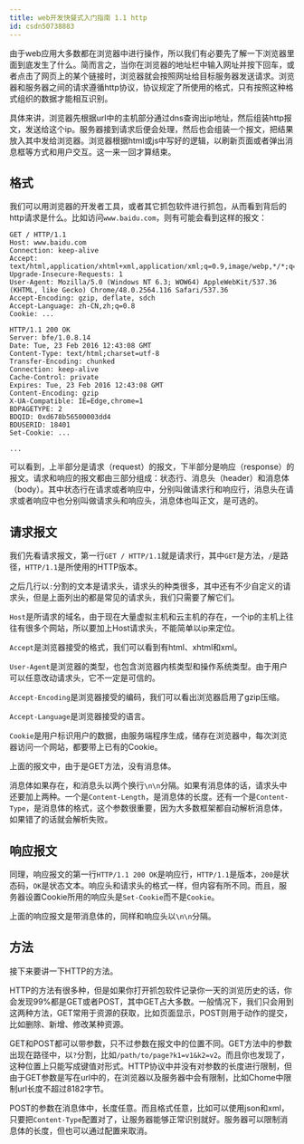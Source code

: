 ```yaml
---
title: web开发快餐式入门指南 1.1 http
id: csdn50738883
---
```


由于web应用大多数都在浏览器中进行操作，所以我们有必要先了解一下浏览器里面到底发生了什么。简而言之，当你在浏览器的地址栏中输入网址并按下回车，或者点击了网页上的某个链接时，浏览器就会按照网址给目标服务器发送请求。浏览器和服务器之间的请求遵循http协议，协议规定了所使用的格式，只有按照这种格式组织的数据才能相互识别。

具体来讲，浏览器先根据url中的主机部分通过dns查询出ip地址，然后组装http报文，发送给这个ip。服务器接到请求后便会处理，然后也会组装一个报文，把结果放入其中发给浏览器。浏览器根据html或js中写好的逻辑，以刷新页面或者弹出消息框等方式和用户交互。这一来一回才算结束。

## 格式

我们可以用浏览器的开发者工具，或者其它抓包软件进行抓包，从而看到背后的http请求是什么。比如访问`www.baidu.com`，则有可能会看到这样的报文：

```
GET / HTTP/1.1
Host: www.baidu.com
Connection: keep-alive
Accept: text/html,application/xhtml+xml,application/xml;q=0.9,image/webp,*/*;q=0.8
Upgrade-Insecure-Requests: 1
User-Agent: Mozilla/5.0 (Windows NT 6.3; WOW64) AppleWebKit/537.36 (KHTML, like Gecko) Chrome/48.0.2564.116 Safari/537.36
Accept-Encoding: gzip, deflate, sdch
Accept-Language: zh-CN,zh;q=0.8
Cookie: ...

HTTP/1.1 200 OK
Server: bfe/1.0.8.14
Date: Tue, 23 Feb 2016 12:43:08 GMT
Content-Type: text/html;charset=utf-8
Transfer-Encoding: chunked
Connection: keep-alive
Cache-Control: private
Expires: Tue, 23 Feb 2016 12:43:08 GMT
Content-Encoding: gzip
X-UA-Compatible: IE=Edge,chrome=1
BDPAGETYPE: 2
BDQID: 0xd678b56500003dd4
BDUSERID: 18401
Set-Cookie: ...

...
```

可以看到，上半部分是请求（request）的报文，下半部分是响应（response）的报文。请求和响应的报文都由三部分组成：状态行、消息头（header）和消息体（body）。其中状态行在请求或者响应中，分别叫做请求行和响应行，消息头在请求或者响应中也分别叫做请求头和响应头，消息体也叫正文，是可选的。

## 请求报文

我们先看请求报文，第一行`GET / HTTP/1.1`就是请求行，其中`GET`是方法，`/`是路径，`HTTP/1.1`是所使用的HTTP版本。

之后几行以`:`分割的文本是请求头，请求头的种类很多，其中还有不少自定义的请求头，但是上面列出的都是常见的请求头，我们只需要了解它们。

`Host`是所请求的域名，由于现在大量虚拟主机和云主机的存在，一个ip的主机上往往有很多个网站，所以要加上Host请求头，不能简单以ip来定位。

`Accept`是浏览器接受的格式，我们可以看到有html、xhtml和xml。

`User-Agent`是浏览器的类型，也包含浏览器内核类型和操作系统类型。由于用户可以任意改动请求头，它不一定是可信的。

`Accept-Encoding`是浏览器接受的编码，我们可以看出浏览器启用了gzip压缩。

`Accept-Language`是浏览器接受的语言。

`Cookie`是用户标识用户的数据，由服务端程序生成，储存在浏览器中，每次浏览器访问一个网站，都要带上已有的Cookie。

上面的报文中，由于是GET方法，没有消息体。

消息体如果存在，和消息头以两个换行`\n\n`分隔。如果有消息体的话，请求头中还要加上两种。一个是`Content-Length`，是消息体的长度。还有一个是`Content-Type`，是消息体的格式，这个参数很重要，因为大多数框架都自动解析消息体，如果错了的话就会解析失败。

## 响应报文

同理，响应报文的第一行`HTTP/1.1 200 OK`是响应行，`HTTP/1.1`是版本，`200`是状态码，`OK`是状态文本。响应头和请求头的格式一样，但内容有所不同。而且，服务器设置Cookie所用的响应头是`Set-Cookie`而不是`Cookie`。

上面的响应报文是带消息体的，同样和响应头以`\n\n`分隔。

## 方法

接下来要讲一下HTTP的方法。

HTTP的方法有很多种，但是如果你打开抓包软件记录你一天的浏览历史的话，你会发现99%都是GET或者POST，其中GET占大多数。一般情况下，我们只会用到这两种方法，GET常用于资源的获取，比如页面显示，POST则用于动作的提交，比如删除、新增、修改某种资源。

GET和POST都可以带参数，只不过参数在报文中的位置不同。GET方法中的参数出现在路径中，以`?`分割，比如`/path/to/page?k1=v1&k2=v2`。而且你也发现了，这种位置上只能写成键值对形式。HTTP协议中并没有对参数的长度进行限制，但由于GET参数是写在url中的，在浏览器以及服务器中会有限制，比如Chome中限制url长度不超过8182字节。

POST的参数在消息体中，长度任意。而且格式任意，比如可以使用json和xml，只要把`Content-Type`配置对了，让服务器能够正常识别就好。服务器可以限制消息体的长度，但也可以通过配置来取消。